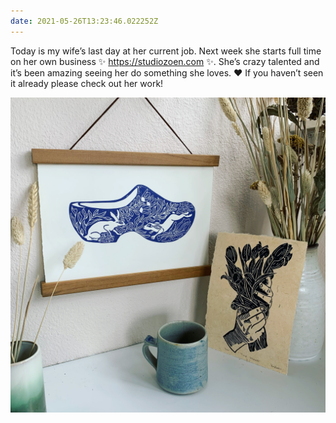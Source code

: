 ```yaml
---
date: 2021-05-26T13:23:46.022252Z
---
```

Today is my wife’s last day at her current job. Next week she starts full time on her own business ✨ https://studiozoen.com ✨. She’s crazy talented and it’s been amazing seeing her do something she loves. ❤️ If you haven’t seen it already please check out her work!

![](/media/09CA2DB5-1CC3-4A46-A9E4-300C2801F8BB.jpeg)

